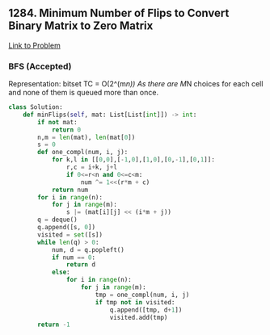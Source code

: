 ## 1284. Minimum Number of Flips to Convert Binary Matrix to Zero Matrix
[Link to Problem](https://leetcode.com/problems/minimum-number-of-flips-to-convert-binary-matrix-to-zero-matrix/)
### BFS (Accepted)
Representation: bitset 
TC = O(2^(m*n)) As there are M*N choices for each cell and none of them is queued more than once.
```python
class Solution:
    def minFlips(self, mat: List[List[int]]) -> int:
        if not mat:
            return 0
        n,m = len(mat), len(mat[0])
        s = 0
        def one_compl(num, i, j):
            for k,l in [[0,0],[-1,0],[1,0],[0,-1],[0,1]]:
                r,c = i+k, j+l
                if 0<=r<n and 0<=c<m:
                    num ^= 1<<(r*m + c)
            return num
        for i in range(n):
            for j in range(m):
                s |= (mat[i][j] << (i*m + j))
        q = deque()
        q.append([s, 0])
        visited = set([s])
        while len(q) > 0:
            num, d = q.popleft()
            if num == 0:
                return d
            else:
                for i in range(n):
                    for j in range(m):
                        tmp = one_compl(num, i, j)
                        if tmp not in visited:
                            q.append([tmp, d+1])
                            visited.add(tmp)
        return -1
            
```